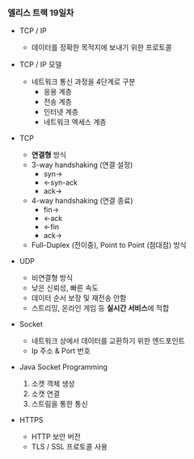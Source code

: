 ### 엘리스 트랙 19일차

- TCP / IP
  - 데이터를 정확한 목적지에 보내기 위한 프로토콜

- TCP / IP 모델
  - 네트워크 통신 과정을 4단계로 구분
    - 응용 계층
    - 전송 계층
    - 인터넷 계층
    - 네트워크 엑세스 계층

- TCP
  - **연결형** 방식
  - 3-way handshaking (연결 설정)
    - syn->
    - <-syn-ack
    - ack->
  - 4-way handshaking (연결 종료)
    - fin->
    - <-ack
    - <-fin
    - ack->
  - Full-Duplex (전이중), Point to Point (점대점) 방식

- UDP
  - 비연결형 방식
  - 낮은 신뢰성, 빠른 속도
  - 데이터 순서 보장 및 재전송 안함
  - 스트리밍, 온라인 게임 등 **실시간 서비스**에 적합

- Socket
  - 네트워크 상에서 데이터를 교환하기 위한 엔드포인트
  - Ip 주소 & Port 번호

- Java Socket Programming
  1. 소캣 객체 생성
  2. 소캣 연결
  3. 스트림을 통한 통신

- HTTPS
  - HTTP 보안 버전
  - TLS / SSL 프로토콜 사용
